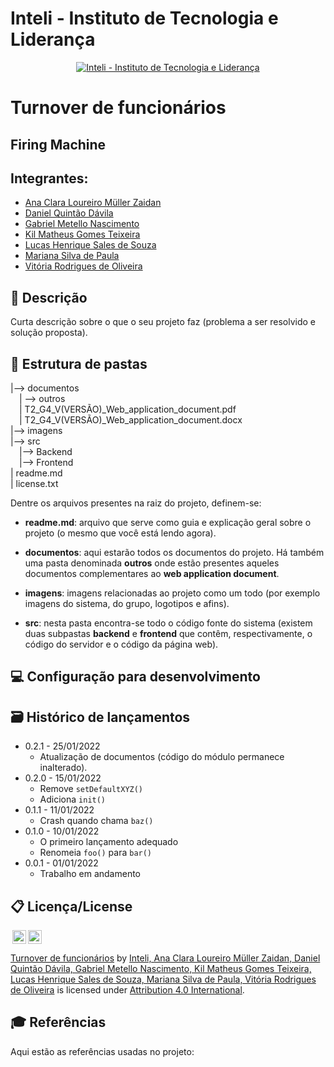 # Inteli - Instituto de Tecnologia e Liderança 

<p align="center">
<a href= "https://www.inteli.edu.br/"><img src="https://www.inteli.edu.br/wp-content/uploads/2021/08/20172028/marca_1-2.png" alt="Inteli - Instituto de Tecnologia e Liderança" border="0"></a>
</p>

# Turnover de funcionários

## Firing Machine
## Integrantes: 
- <a href="https://www.linkedin.com/in/ana-clara-zaidan/">Ana Clara Loureiro Müller Zaidan</a>
- <a href="https://www.linkedin.com/in//">Daniel Quintão Dávila</a>
- <a href="https://www.linkedin.com/in/gabriel-nascimento-b80933217/">Gabriel Metello Nascimento</a> 
- <a href="https://www.linkedin.com/in/kil-matheus-78257020a/">Kil Matheus Gomes Teixeira</a> 
- <a href="https://www.linkedin.com/in/lucas-henrique-sales-de-souza/">Lucas Henrique Sales de Souza</a>
- <a href="https://www.linkedin.com/in/mariana-silva-paula/">Mariana Silva de Paula</a> 
- <a href="https://www.linkedin.com/in/vitória-rodrigues-de-oliveira-bb955921b/">Vitória Rodrigues de Oliveira</a> 

## 📝 Descrição

Curta descrição sobre o que o seu projeto faz (problema a ser resolvido e solução proposta).

## 📁 Estrutura de pastas

|--> documentos<br>
  &emsp;| --> outros <br>
  &emsp;| T2_G4_V(VERSÃO)_Web_application_document.pdf<br>
  &emsp;| T2_G4_V(VERSÃO)_Web_application_document.docx<br>
|--> imagens<br>
|--> src<br>
  &emsp;|--> Backend<br>
  &emsp;|--> Frontend<br>
| readme.md<br>
| license.txt

Dentre os arquivos presentes na raiz do projeto, definem-se:

- <b>readme.md</b>: arquivo que serve como guia e explicação geral sobre o projeto (o mesmo que você está lendo agora).

- <b>documentos</b>: aqui estarão todos os documentos do projeto. Há também uma pasta denominada <b>outros</b> onde estão presentes aqueles documentos complementares ao <b>web application document</b>.

- <b>imagens</b>: imagens relacionadas ao projeto como um todo (por exemplo imagens do sistema, do grupo, logotipos e afins).

- <b>src</b>: nesta pasta encontra-se todo o código fonte do sistema (existem duas subpastas <b>backend</b> e <b>frontend</b> que contêm, respectivamente, o código do servidor e o código da página web).

## 💻 Configuração para desenvolvimento



## 🗃 Histórico de lançamentos

* 0.2.1 - 25/01/2022
    * Atualização de documentos (código do módulo permanece inalterado).
* 0.2.0 - 15/01/2022
    * Remove `setDefaultXYZ()`
    * Adiciona `init()`
* 0.1.1 - 11/01/2022
    * Crash quando chama `baz()`
* 0.1.0 - 10/01/2022
    * O primeiro lançamento adequado
    * Renomeia `foo()` para `bar()`
* 0.0.1 - 01/01/2022
    * Trabalho em andamento

## 📋 Licença/License

<img style="height:22px!important;margin-left:3px;vertical-align:text-bottom;" src="https://mirrors.creativecommons.org/presskit/icons/cc.svg?ref=chooser-v1"><img style="height:22px!important;margin-left:3px;vertical-align:text-bottom;" src="https://mirrors.creativecommons.org/presskit/icons/by.svg?ref=chooser-v1"><p xmlns:cc="http://creativecommons.org/ns#" xmlns:dct="http://purl.org/dc/terms/"><a property="dct:title" rel="cc:attributionURL" href="https://github.com/Spidus/Teste_Final_1">Turnover de funcionários</a> by <a rel="cc:attributionURL dct:creator" property="cc:attributionName" href="https://www.yggbrasil.com.br/vr">Inteli, Ana Clara Loureiro Müller Zaidan, Daniel Quintão Dávila, Gabriel Metello Nascimento, Kil Matheus Gomes Teixeira, Lucas Henrique Sales de Souza, Mariana Silva de Paula, Vitória Rodrigues de Oliveira</a> is licensed under <a href="http://creativecommons.org/licenses/by/4.0/?ref=chooser-v1" target="_blank" rel="license noopener noreferrer" style="display:inline-block;">Attribution 4.0 International</a>.</p>

## 🎓 Referências

Aqui estão as referências usadas no projeto:
